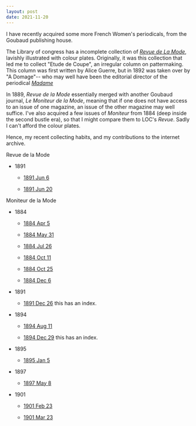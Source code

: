 ```yaml
---
layout: post
date: 2021-11-20
---
```


I have recently acquired some more French Women's periodicals, from the Goubaud publishing house.

The Library of congress has a incomplete collection of [*Revue de La Mode*](https://lccn.loc.gov/ca15000289), lavishly illustrated with colour plates. Originally, it was this collection that led me to collect "Etude de Coupe", an irregular column on pattermaking. This column was first written by Alice Guerre, but in 1892  was taken over by "A Domage"-- who may well have been the editorial director of the periodical [*Madame*](https://catalogue.bnf.fr/ark:/12148/cb43625346p) 

In 1889, *Revue de la Mode* essentially merged with another Goubaud journal, *Le Moniteur de la Mode*, meaning that if one does not have access to an issue of one magazine, an issue of the other magazine may well suffice. I've also acquired a few issues of *Moniteur* from 1884 (deep inside the second bustle era), so that I might compare them to LOC's *Revue*. Sadly I can't afford the colour plates.

Hence, my recent collecting habits, and my contributions to the internet archive. 

Revue de la Mode

- 1891

    - [1891 Jun 6](https://archive.org/details/revuedelamode20-23)

    - [1891 Jun 20](https://archive.org/details/revue-de-la-mode-20-25/)

Moniteur de la Mode

- 1884
    - [1884 Apr 5](https://archive.org/details/moniteur42-14)

    - [1884 May 31](https://archive.org/details/moniteur42-22)

    - [1884 Jul 26](https://archive.org/details/moniteur42-30)

    - [1884 Oct 11](https://archive.org/details/moniteur42-41)

    - [1884 Oct 25](https://archive.org/details/moniteur42-43)

    - [1884 Dec 6](https://archive.org/details/moniteur49-1884)

- 1891
    - [1891 Dec 26](https://archive.org/details/moniteur52-1891) this has an index.

- 1894

    - [1894 Aug 11](https://archive.org/details/moniteur32-1894)

    - [1894 Dec 29](https://archive.org/details/moniteur52-1894_202012) this has an index.

- 1895

    - [1895 Jan 5](https://archive.org/details/moniteur1-1895)

- 1897

    - [1897 May 8](https://archive.org/details/moniteur19-1897)

- 1901
    - [1901 Feb 23](https://archive.org/details/moniteur59-8)

    - [1901 Mar 23](https://archive.org/details/moniteur59-12)

